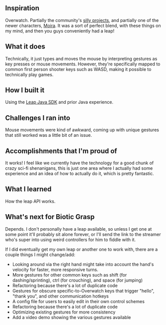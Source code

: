 ## Inspiration
Overwatch. Partially the community's [silly projects](https://www.youtube.com/watch?v=_GJ55UIyGvw), and partially one of the newer characters, [Moira](https://playoverwatch.com/en-us/heroes/moira/). It was a sort of perfect blend, with these things on my mind, and then you guys conveniently had a leap!

## What it does
Technically, it just types and moves the mouse by interpreting gestures as key presses or mouse movements. However, they're specifically mapped to common first person shooter keys such as WASD, making it possible to technically play games.

## How I built it
Using the [Leap Java SDK](https://developer.leapmotion.com/documentation/java/index.html) and prior Java experience.

## Challenges I ran into
Mouse movements were kind of awkward, coming up with unique gestures that still worked was a little bit of an issue.

## Accomplishments that I'm proud of
It works! I feel like we currently have the technology for a good chunk of crazy sci-fi shenanigans, this is just one area where I actually had some experience and an idea of how to actually do it, which is pretty fantastic.

## What I learned
How the leap API works.

## What's next for Biotic Grasp
Depends. I don't personally have a leap available, so unless I get one at some point it'll probably sit alone forever, or I'll send the link to the streamer who's super into using weird controllers for him to fiddle with it.

If I did eventually get my own leap or another one to work with, there are a couple things I might change/add:

- Looking around via the right hand might take into account the hand's velocity for faster, more responsive turns.
- More gestures for other common keys such as shift (for dashing/sprinting), ctrl (for crouching), and space (for jumping)
- Refactoring because there's a lot of duplicate code
- Gestures for obscure specific-to-Overwatch keys that trigger "hello", "thank you", and other communication hotkeys
- A config file for users to easily edit in their own control schemes
- Refactoring because there's a lot of duplicate code
- Optimizing existing gestures for more consistency
- Add a video demo showing the various gestures available
